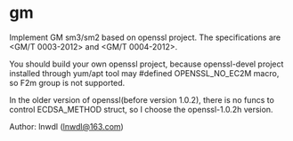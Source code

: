 # gm
Implement GM sm3/sm2 based on openssl project.
The specifications are <GM/T 0003-2012> and <GM/T 0004-2012>.

You should build your own openssl project, because openssl-devel project 
installed through yum/apt tool may #defined OPENSSL_NO_EC2M macro, 
so F2m group is not supported.

In the older version of openssl(before version 1.0.2), there is no funcs 
to control ECDSA_METHOD struct, so I choose the openssl-1.0.2h version. 

Author: lnwdl (lnwdl@163.com)
